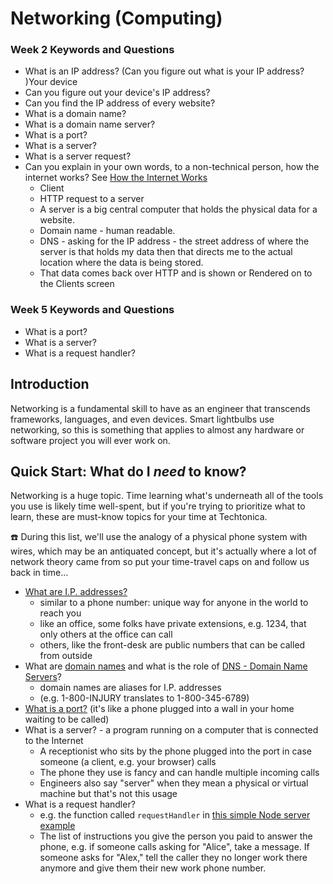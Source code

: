 # Networking (Computing)

### Week 2 Keywords and Questions

- What is an IP address? (Can you figure out what is your IP address? )Your device 
- Can you figure out your device's IP address?
- Can you find the IP address of every website?
- What is a domain name?
- What is a domain name server?
- What is a port?
- What is a server? 
- What is a server request? 
- Can you explain in your own words, to a non-technical person, how the internet works? See [How the Internet Works](./how-the-internet-works.md)
  - Client 
  - HTTP request to a server
  - A server is a big central computer that holds the physical data for a website.
  - Domain name - human readable.
  - DNS - asking for the IP address - the street address of where the server is that holds my data then that directs me to the actual location where the data is being stored.
  - That data comes back over HTTP and is shown or Rendered on to the Clients screen

### Week 5 Keywords and Questions

- What is a port?
- What is a server?
- What is a request handler?


## Introduction

Networking is a fundamental skill to have as an engineer that transcends frameworks, languages, and even devices. Smart lightbulbs use networking, so this is something that applies to almost any hardware or software project you will ever work on.

## Quick Start: What do I _need_ to know?

Networking is a huge topic. Time learning what's underneath all of the tools you use is likely time well-spent, but if you're trying to prioritize what to learn, these are must-know topics for your time at Techtonica.

☎️ During this list, we'll use the analogy of a physical phone system with wires, which may be an antiquated concept, but it's actually where a lot of network theory came from so put your time-travel caps on and follow us back in time...

- [What are I.P. addresses?](https://whatismyipaddress.com/ip-basics)
  - similar to a phone number: unique way for anyone in the world to reach you
  - like an office, some folks have private extensions, e.g. 1234, that only others at the office can call
  - others, like the front-desk are public numbers that can be called from outside
- What are [domain names](https://www.namecheap.com/domains/domain-definition-what-is-a-domain-name/) and what is the role of [DNS - Domain Name Servers](./intro-to-dns-ip.md)?
  - domain names are aliases for I.P. addresses
  - (e.g. 1-800-INJURY translates to 1-800-345-6789)
- [What is a port?](https://www.techopedia.com/definition/24717/network-port) (it's like a phone plugged into a wall in your home waiting to be called)
- What is a server? - a program running on a computer that is connected to the Internet
  - A receptionist who sits by the phone plugged into the port in case someone (a client, e.g. your browser) calls
  - The phone they use is fancy and can handle multiple incoming calls
  - Engineers also say "server" when they mean a physical or virtual machine but that's not this usage
- What is a request handler?
  - e.g. the function called `requestHandler` in [this simple Node server example](https://blog.risingstack.com/your-first-node-js-http-server/)
  - The list of instructions you give the person you paid to answer the phone, e.g. if someone calls asking for "Alice", take a message. If someone asks for "Alex," tell the caller they no longer work there anymore and give them their new work phone number.

